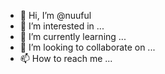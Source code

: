 - 👋 Hi, I’m @nuuful
- 👀 I’m interested in ...
- 🌱 I’m currently learning ...
- 💞️ I’m looking to collaborate on ...
- 📫 How to reach me ...

<!---
nuuful/nuuful is a ✨ special ✨ repository because its `README.md` (this file) appears on your GitHub profile.
You can click the Preview link to take a look at your changes.
--->
